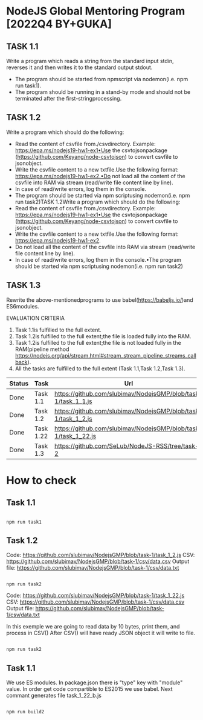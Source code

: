 # NodeJS Global Mentoring Program [2022Q4 BY+GUKA]
## TASK 1.1
Write a program which reads a string from the standard input stdin, reverses it and then writes it to the standard output stdout.
- The program should be started from npmscript via nodemon(i.e. npm run task1).
- The program should be running in a stand-by mode and should not be terminated after the first-stringprocessing.

## TASK 1.2
Write a program which should do the following:
- Read the content of csvfile from./csvdirectory. Example: https://epa.ms/nodejs19-hw1-ex1•Use the csvtojsonpackage (https://github.com/Keyang/node-csvtojson) to convert csvfile to jsonobject.
- Write the csvfile content to a new txtfile.Use the following format: https://epa.ms/nodejs19-hw1-ex2.•Do not load all the content of the csvfile into RAM via stream (read/write file content line by line).
- In case of read/write errors, log them in the console.
- The program should be started via npm scriptusing nodemon(i.e. npm run task2)TASK 1.2Write a program which should do the following:
- Read the content of csvfile from./csvdirectory. Example: https://epa.ms/nodejs19-hw1-ex1•Use the csvtojsonpackage (https://github.com/Keyang/node-csvtojson) to convert csvfile to jsonobject.
- Write the csvfile content to a new txtfile.Use the following format: https://epa.ms/nodejs19-hw1-ex2.
- Do not load all the content of the csvfile into RAM via stream (read/write file content line by line).
- In case of read/write errors, log them in the console.•The program should be started via npm scriptusing nodemon(i.e. npm run task2)

## TASK 1.3
Rewrite the above-mentionedprograms to use babel(https://babeljs.io/)and ES6modules.

EVALUATION CRITERIA
 1. Task 1.1is fulfilled to the full extent.
 2. Task 1.2is fulfilled to the full extent;the file is loaded fully into the RAM.
 3. Task 1.2is fulfilled to the full extent;the file is not loaded fully in the RAM(pipeline method https://nodejs.org/api/stream.html#stream_stream_pipeline_streams_callback).
 4. All the tasks are fulfilled to the full extent (Task 1.1,Task 1.2,Task 1.3).

Status | Task | Url
-----|-----|--------
Done | Task 1.1 | https://github.com/slubimav/NodejsGMP/blob/task-1/task_1_1.js
Done | Task 1.2 | https://github.com/slubimav/NodejsGMP/blob/task-1/task_1_2.js
Done | Task 1.22 | https://github.com/slubimav/NodejsGMP/blob/task-1/task_1_22.js
Done | Task 1.3 | https://github.com/SeLub/NodeJS-RSS/tree/task-2

# How to check

## Task 1.1

```

npm run task1

```

## Task 1.2

Code: https://github.com/slubimav/NodejsGMP/blob/task-1/task_1_2.js
CSV: https://github.com/slubimav/NodejsGMP/blob/task-1/csv/data.csv
Output file: https://github.com/slubimav/NodejsGMP/blob/task-1/csv/data.txt


```

npm run task2

```

Code: https://github.com/slubimav/NodejsGMP/blob/task-1/task_1_22.js
CSV: https://github.com/slubimav/NodejsGMP/blob/task-1/csv/data.csv
Output file: https://github.com/slubimav/NodejsGMP/blob/task-1/csv/data.txt

In this exemple we are going to read data by 10 bytes, print them, and process in CSV()
After CSV() will have ready JSON object it will write to file.


```

npm run task2

```

## Task 1.1

We use ES modules. In package.json there is "type" key with "module" value.
In order get code compartible to ES2015 we use babel.
Next commant generates file task_1_22_b.js

```

npm run build2

```
